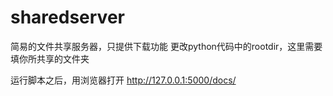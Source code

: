 # sharedserver
简易的文件共享服务器，只提供下载功能
更改python代码中的rootdir，这里需要填你所共享的文件夹

运行脚本之后，用浏览器打开 http://127.0.0.1:5000/docs/
